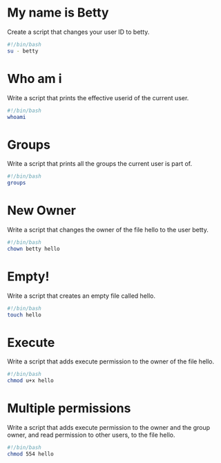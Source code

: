 # My name is Betty 
Create a script that changes your user ID to betty.
```bash
#!/bin/bash
su - betty
```
# Who am i
Write a script that prints the effective userid of the current user.
```bash
#!/bin/bash
whoami
```
# Groups
Write a script that prints all the groups the current user is part of.
```bash
#!/bin/bash
groups
```
# New Owner
Write a script that changes the owner of the file hello to the user betty.
```bash
#!/bin/bash
chown betty hello
```
# Empty!
Write a script that creates an empty file called hello.
```bash
#!/bin/bash
touch hello
```
# Execute
Write a script that adds execute permission to the owner of the file hello.
```bash
#!/bin/bash
chmod u+x hello
```
# Multiple permissions
Write a script that adds execute permission to the owner and the group owner, and read permission to other users, to the file hello.
```bash
#!/bin/bash
chmod 554 hello
```